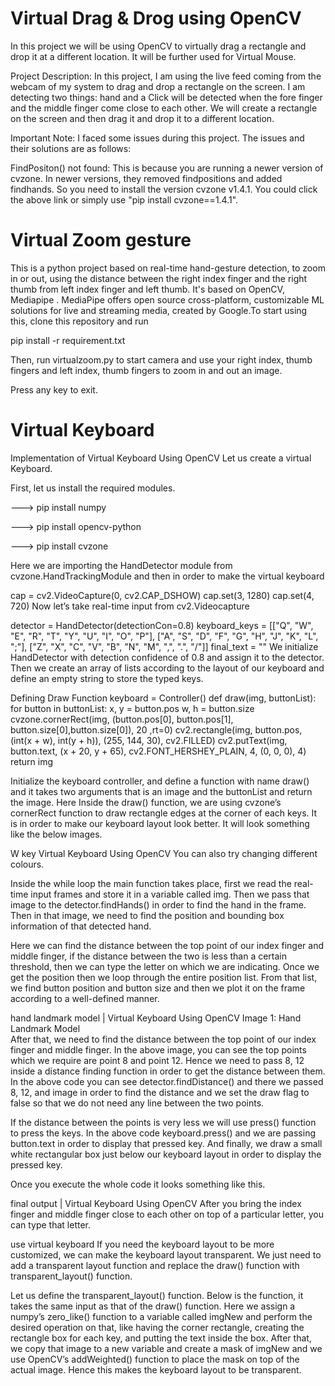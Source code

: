 # Virtual Drag & Drog using OpenCV


In this project we will be using OpenCV to virtually drag a rectangle and drop it at a different location. It will be further used for Virtual Mouse.

Project Description:
In this project, I am using the live feed coming from the webcam of my system to drag and drop a rectangle on the screen. I am detecting two things: hand and a Click will be detected when the fore finger and the middle finger come close to each other. We will create a rectangle on the screen and then drag it and drop it to a different location.


Important Note:
I faced some issues during this project. The issues and their solutions are as follows:

FindPositon() not found: This is because you are running a newer version of cvzone. In newer versions, they removed findpositions and added findhands. So you need to install the version cvzone v1.4.1. You could click the above link or simply use "pip install cvzone==1.4.1".



# Virtual Zoom gesture


This is a python project based on real-time hand-gesture detection, to zoom in or out, using the distance between the right index finger and the right thumb from left index finger and left thumb. It's based on OpenCV, Mediapipe . MediaPipe offers open source cross-platform, customizable ML solutions for live and streaming media, created by Google.To start using this, clone this repository and run

pip install -r requirement.txt

Then, run virtualzoom.py to start camera and use your right index, thumb fingers and left index, thumb fingers to zoom in and out an image.

Press any key to exit.

# Virtual Keyboard

Implementation of Virtual Keyboard Using OpenCV
Let us create a virtual Keyboard.

First, let us install the required modules.

---> pip install numpy

---> pip install opencv-python

---> pip install cvzone

Here we are importing the HandDetector module from cvzone.HandTrackingModule and then in order to make the virtual keyboard 

cap = cv2.VideoCapture(0, cv2.CAP_DSHOW)
cap.set(3, 1280)
cap.set(4, 720)
Now let’s take real-time input from cv2.Videocapture

detector = HandDetector(detectionCon=0.8)
keyboard_keys = [["Q", "W", "E", "R", "T", "Y", "U", "I", "O", "P"],
                  ["A", "S", "D", "F", "G", "H", "J", "K", "L", ";"],
                  ["Z", "X", "C", "V", "B", "N", "M", ",", ".", "/"]]
final_text = ""
We initialize HandDetector with detection confidence of 0.8 and assign it to the detector. Then we create an array of lists according to the layout of our keyboard and define an empty string to store the typed keys.

Defining Draw Function
keyboard = Controller()
def draw(img, buttonList):
    for button in buttonList:
        x, y = button.pos
        w, h = button.size
        cvzone.cornerRect(img, (button.pos[0], button.pos[1],
                                                   button.size[0],button.size[0]), 20 ,rt=0)
        cv2.rectangle(img, button.pos, (int(x + w), int(y + h)), (255, 144, 30), cv2.FILLED)
        cv2.putText(img, button.text, (x + 20, y + 65),
                    cv2.FONT_HERSHEY_PLAIN, 4, (0, 0, 0), 4)
    return img
 

Initialize the keyboard controller, and define a function with name draw() and it takes two arguments that is an image and the buttonList and return the image. Here Inside the draw() function, we are using cvzone’s cornerRect function to draw rectangle edges at the corner of each keys. It is in order to make our keyboard layout look better. It will look something like the below images.

W key Virtual Keyboard Using OpenCV
You can also try changing different colours.

 

Inside the while loop the main function takes place, first we read the real-time input frames and store it in a variable called img. Then we pass that image to the detector.findHands() in order to find the hand in the frame. Then in that image, we need to find the position and bounding box information of that detected hand.

Here we can find the distance between the top point of our index finger and middle finger, if the distance between the two is less than a certain threshold, then we can type the letter on which we are indicating. Once we get the position then we loop through the entire position list. From that list, we find button position and button size and then we plot it on the frame according to a well-defined manner.

hand landmark model | Virtual Keyboard Using OpenCV
Image 1: Hand Landmark Model  
After that, we need to find the distance between the top point of our index finger and middle finger. In the above image, you can see the top points which we require are point 8 and point 12. Hence we need to pass 8, 12 inside a distance finding function in order to get the distance between them. In the above code you can see detector.findDistance() and there we passed 8, 12, and image in order to find the distance and we set the draw flag to false so that we do not need any line between the two points.

If the distance between the points is very less we will use press() function to press the keys. In the above code keyboard.press() and we are passing button.text in order to display that pressed key. And finally, we draw a small white rectangular box just below our keyboard layout in order to display the pressed key.

Once you execute the whole code it looks something like this.

final output | Virtual Keyboard Using OpenCV
After you bring the index finger and middle finger close to each other on top of a particular letter, you can type that letter.

use virtual keyboard 
If you need the keyboard layout to be more customized, we can make the keyboard layout transparent. We just need to add a transparent layout function and replace the draw() function with transparent_layout() function.

Let us define the transparent_layout() function. Below is the function, it takes the same input as that of the draw() function. Here we assign a numpy’s zero_like() function to a variable called imgNew and perform the desired operation on that, like having the corner rectangle, creating the rectangle box for each key, and putting the text inside the box. After that, we copy that image to a new variable and create a mask of imgNew and we use OpenCV’s addWeighted() function to place the mask on top of the actual image. Hence this makes the keyboard layout to be transparent.
